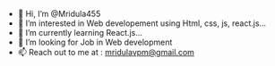 - 👋 Hi, I’m @Mridula455
- 👀 I’m interested in Web developement using Html, css, js, react.js...
- 🌱 I’m currently learning React.js...
- 💞️ I’m looking for Job in Web development
- 📫 Reach out to me at : mridulavpm@gmail.com



